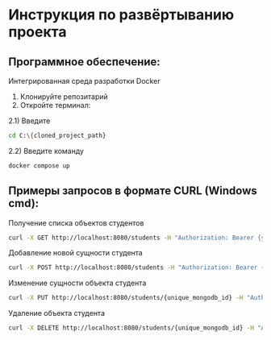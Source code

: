 # Инструкция по развёртыванию проекта
## Программное обеспечение:
Интегрированная среда разработки
Docker

1. Клонируйте репозитарий
2. Откройте терминал:

  2.1) Введите
  ```sh
  cd C:\{cloned_project_path}
  ```
  
  2.2) Введите команду
  ```sh 
  docker compose up
  ```

## Примеры запросов в формате CURL (Windows cmd):

  Получение	списка объектов студентов
  ```sh
curl -X GET http://localhost:8080/students -H "Authorization: Bearer {your_jwt}"
```
Добавление новой сущности студента
```sh
curl -X POST http://localhost:8080/students -H "Authorization: Bearer {your_jwt}" -H "Content-Type: application/json" -d "{\"firstName\": \"Anna\", \"lastName\": \"Ivanova\", \"middleName\": \"Arkadievna\", \"group\": \"A1\", \"averageScore\": 4.5}"
```
Изменение сущности объекта студента
```sh
curl -X PUT http://localhost:8080/students/{unique_mongodb_id} -H "Authorization: Bearer {your_jwt}" -H "Content-Type: application/json" -d "{\"firstName\": \"Anna\", \"lastName\": \"Karenina\", \"middleName\": \"Arkadievna\", \"group\": \"A1\", \"averageScore\": 5.0}"
```
Удаление объекта студента
```sh
curl -X DELETE http://localhost:8080/students/{unique_mongodb_id} -H "Authorization: Bearer {your_jwt}"
```


